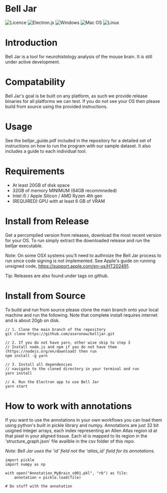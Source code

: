 # Bell Jar

![Licence](https://img.shields.io/github/license/Ileriayo/markdown-badges?style=for-the-badge) ![Electron.js](https://img.shields.io/badge/Electron-191970?style=for-the-badge&logo=Electron&logoColor=white) ![Windows](https://img.shields.io/badge/Windows-0078D6?style=for-the-badge&logo=windows&logoColor=white) ![Mac OS](https://img.shields.io/badge/mac%20os-000000?style=for-the-badge&logo=macos&logoColor=F0F0F0) ![Linux](https://img.shields.io/badge/Linux-FCC624?style=for-the-badge&logo=linux&logoColor=black)

# Introduction

Bell Jar is a tool for neurohistology analysis of the mouse brain. It is still under active development.

# Compatability

Bell Jar's goal is be built on any platform, as such we provide release binaries for all platforms we can test. If you do not see your OS then please build from source using the provided instructions.

# Usage

See the belljar_guide.pdf included in the repository for a detailed set of instructions on how to run the program with our sample dataset. It also includes a guide to each individual tool.

# Requirements

- At least 20GB of disk space
- 32GB of memory MINIMUM (64GB recommneded)
- Intel i5 / Apple Silicon / AMD Ryzen 4th gen
- (REQUIRED) GPU with at least 6 GB of VRAM

# Install from Release

Get a percompiled version from releases, download the most recent version for your OS.
To run simply extract the downloaded release and run the belljar executable.

Note: On some OSX systems you'll need to authroize the Bell Jar process to run since code signing is not implemented.
See Apple's guide on running unsigned code, https://support.apple.com/en-us/HT202491.

Tip: Releases are also found under tags on github.

# Install from Source

To build and run from source please clone the main branch onto your local machine and run the following. Note that complete install requires internet and is about 20gb on disk.

```
// 1. Clone the main branch of the repository
git clone https://github.com/asoronow/belljar.git

// 2. If you do not have yarn, other wise skip to step 3
// Install node.js and npm if you do not have them (https://nodejs.org/en/download) then run
npm install -g yarn

// 3. Install all dependencies
// navigate to the cloned directory in your terminal and run
yarn install

// 4. Run the Electron app to use Bell Jar
yarn start
```

# How to work with annotations

If you want to use the annotations in your own workflows you can load them using python's built in pickle library and numpy. Annotations are just 32 bit usigned integer arrays, each index representing an Allen Atlas region id at that pixel in your aligned tissue. Each id is mapped to its region in the 'structure_graph.json' file availble in the csv folder of this repo.

_Note: Bell Jar uses the 'id' field not the 'atlas_id' field for its annotations._

```
import pickle
import numpy as np

with open("Annotation_MyBrain_s001.pkl", "rb") as file:
    annotation = pickle.load(file)

# Do stuff with the annotation
```

